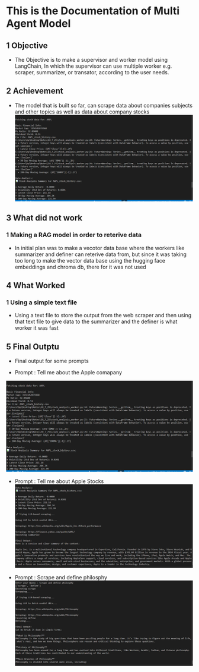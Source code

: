# This is the Documentation of Multi Agent Model

## 1 Objective

- The Objective is to make a supervisor and worker model using LangChain, In which the supervisor can use multiple worker e.g. scraper, summarizer, or transator, according to the user needs.

## 2 Achievement
- The model that is built so far, can scrape data about companies subjects and other topics as well as data about company stocks
![alt text](https://github.com/Aman88600/Notes/blob/main/18_7_25/Images/Stocks_output.PNG?raw=true)

## 3 What did not work

### 1 Making a RAG model in order to reterive data
- In initial plan was to make a vecotor data base where the workers like summarizer and definer can reterive data from, but since it was taking too long to make the vector data base using the hugging face embeddings and chroma db, there for it was not used

## 4 What Worked

### 1 Using a simple text file
- Using a text file to store the output from the web scraper and then using that text file to give data to the summarizer and the definer is what worker it was fast

## 5 Final Outptu

- Final output for some prompts

- Prompt : Tell me about the Apple comapany

![alt text](https://github.com/Aman88600/Notes/blob/main/18_7_25/Images/Stocks_output.PNG?raw=true)

- Prompt : Tell me about Apple Stocks
![alt text](https://github.com/Aman88600/Notes/blob/main/18_7_25/Images/Getting_apple_stocks.PNG?raw=true)

- Prompt : Scrape and define philosphy
![alt text](https://github.com/Aman88600/Notes/blob/main/18_7_25/Images/scrape_and_define.PNG?raw=true)